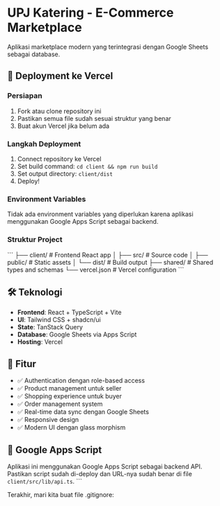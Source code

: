 # UPJ Katering - E-Commerce Marketplace

Aplikasi marketplace modern yang terintegrasi dengan Google Sheets sebagai database.

## 🚀 Deployment ke Vercel

### Persiapan
1. Fork atau clone repository ini
2. Pastikan semua file sudah sesuai struktur yang benar
3. Buat akun Vercel jika belum ada

### Langkah Deployment
1. Connect repository ke Vercel
2. Set build command: `cd client && npm run build`
3. Set output directory: `client/dist`
4. Deploy!

### Environment Variables
Tidak ada environment variables yang diperlukan karena aplikasi menggunakan Google Apps Script sebagai backend.

### Struktur Project
\`\`\`
├── client/                 # Frontend React app
│   ├── src/               # Source code
│   ├── public/            # Static assets
│   └── dist/              # Build output
├── shared/                # Shared types and schemas
└── vercel.json           # Vercel configuration
\`\`\`

## 🛠 Teknologi
- **Frontend**: React + TypeScript + Vite
- **UI**: Tailwind CSS + shadcn/ui
- **State**: TanStack Query
- **Database**: Google Sheets via Apps Script
- **Hosting**: Vercel

## 📱 Fitur
- ✅ Authentication dengan role-based access
- ✅ Product management untuk seller
- ✅ Shopping experience untuk buyer
- ✅ Order management system
- ✅ Real-time data sync dengan Google Sheets
- ✅ Responsive design
- ✅ Modern UI dengan glass morphism

## 🔗 Google Apps Script
Aplikasi ini menggunakan Google Apps Script sebagai backend API. Pastikan script sudah di-deploy dan URL-nya sudah benar di file `client/src/lib/api.ts`.
\`\`\`

Terakhir, mari kita buat file .gitignore:
